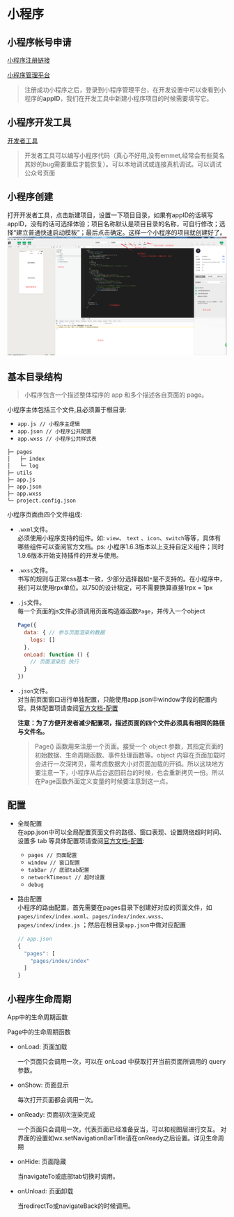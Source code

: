 # 小程序
## 小程序帐号申请
[小程序注册链接](<https://mp.weixin.qq.com/wxopen/waregister?action=step1> )

[小程序管理平台]( [https://mp.weixin.qq.com](https://mp.weixin.qq.com/) )

> 注册成功小程序之后，登录到小程序管理平台，在开发设置中可以查看到小程序的**appID**，我们在开发工具中新建小程序项目的时候需要填写它。

## 小程序开发工具

[开发者工具](https://mp.weixin.qq.com/debug/wxadoc/dev/devtools/download.html?t=2018626)

> 开发者工具可以编写小程序代码（真心不好用,没有emmet,经常会有些莫名其妙的bug需要重启才能恢复）。可以本地调试或连接真机调试。可以调试公众号页面

## 小程序创建

打开开发者工具，点击新建项目，设置一下项目目录，如果有appID的话填写appID，没有的话可选择体验；项目名称默认是项目目录的名称，可自行修改；选择“建立普通快速启动模板”；最后点击确定。这样一个小程序的项目就创建好了。
![开发者工具界面](./assets/mmp_001.png)

## 基本目录结构

> 小程序包含一个描述整体程序的 app 和多个描述各自页面的 page。

小程序主体包括三个文件,且必须置于根目录: 
- ```app.js // 小程序主逻辑```
- ```app.json // 小程序公共配置```
- ```app.wxss // 小程序公共样式表```

``` 
├─ pages
│   ├─ index
│   └─ log
├─ utils
├─ app.js
├─ app.json
├─ app.wxss
└─ project.config.json
```
小程序页面由四个文件组成:
  - ``.wxml``文件。  
    必须使用小程序支持的组件。如: ``view``、 ``text`` 、``icon``、``switch``等等，具体有哪些组件可以查阅官方文档。ps: 小程序1.6.3版本以上支持自定义组件；同时1.9.6版本开始支持插件的开发与使用。
  - ``.wxss``文件。  
  书写的规则与正常css基本一致，少部分选择器如``*``是不支持的。在小程序中，我们可以使用rpx单位。以750的设计稿定，可不需要换算直接1rpx = 1px
  - ``.js``文件。  
  每一个页面的js文件必须调用页面构造器函数``Page``，并传入一个object
      ``` javascript
      Page({
        data: { // 参与页面渲染的数据
          logs: []
        },
        onLoad: function () {
          // 页面渲染后 执行
        }
      })
      ```
  - ``.json``文件。  
  对当前页面窗口进行单独配置，只能使用app.json中window字段的配置内容。具体配置项请查阅[官方文档-配置][wxconfig]

    **注意：为了方便开发者减少配置项，描述页面的四个文件必须具有相同的路径与文件名。**

      > Page() 函数用来注册一个页面。接受一个 object 参数，其指定页面的初始数据、生命周期函数、事件处理函数等。object 内容在页面加载时会进行一次深拷贝，需考虑数据大小对页面加载的开销。所以这块地方要注意一下，小程序从后台返回前台的时候，也会重新拷贝一份。所以在Page函数外面定义变量的时候要注意到这一点。

## 配置

- 全局配置  
  在app.json中可以全局配置页面文件的路径、窗口表现、设置网络超时时间、设置多 tab 等具体配置项请查阅[官方文档-配置][wxconfig]:
  + ``pages // 页面配置``
  + ``window // 窗口配置``
  + ``tabBar // 底部tab配置``
  + ``networkTimeout // 超时设置``
  + ``debug``

- 路由配置  
小程序的路由配置，首先需要在pages目录下创建好对应的页面文件，如``pages/index/index.wxml``、``pages/index/index.wxss``、``pages/index/index.js`` ；然后在根目录```app.json```中做对应配置
  ``` javascript
  // app.json
  {
    "pages": [
      "pages/index/index"
    ]
  }
  ```

## 小程序生命周期

App中的生命周期函数


Page中的生命周期函数
- onLoad: 页面加载

  一个页面只会调用一次，可以在 onLoad 中获取打开当前页面所调用的 query 参数。
- onShow: 页面显示

  每次打开页面都会调用一次。
- onReady: 页面初次渲染完成

  一个页面只会调用一次，代表页面已经准备妥当，可以和视图层进行交互。
  对界面的设置如wx.setNavigationBarTitle请在onReady之后设置。详见生命周期
- onHide: 页面隐藏

  当navigateTo或底部tab切换时调用。
- onUnload: 页面卸载

  当redirectTo或navigateBack的时候调用。

[wxconfig]: https://developers.weixin.qq.com/miniprogram/dev/framework/config.html